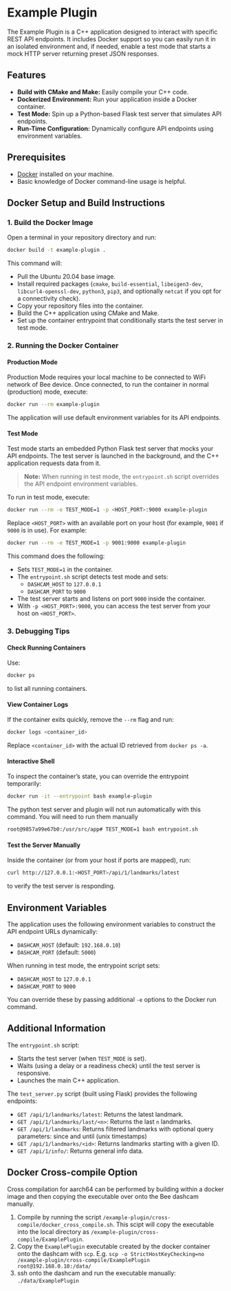 # Example Plugin

The Example Plugin is a C++ application designed to interact with specific REST API endpoints. It includes Docker support so you can easily run it in an isolated environment and, if needed, enable a test mode that starts a mock HTTP server returning preset JSON responses.

## Features

- **Build with CMake and Make:** Easily compile your C++ code.
- **Dockerized Environment:** Run your application inside a Docker container.
- **Test Mode:** Spin up a Python-based Flask test server that simulates API endpoints.
- **Run-Time Configuration:** Dynamically configure API endpoints using environment variables.

## Prerequisites

- [Docker](https://docs.docker.com/get-docker/) installed on your machine.
- Basic knowledge of Docker command-line usage is helpful.

## Docker Setup and Build Instructions

### 1. Build the Docker Image

Open a terminal in your repository directory and run:

```bash
docker build -t example-plugin .
```

This command will:

- Pull the Ubuntu 20.04 base image.
- Install required packages (`cmake`, `build-essential`, `libeigen3-dev`, `libcurl4-openssl-dev`, `python3`, `pip3`, and optionally `netcat` if you opt for a connectivity check).
- Copy your repository files into the container.
- Build the C++ application using CMake and Make.
- Set up the container entrypoint that conditionally starts the test server in test mode.

### 2. Running the Docker Container

#### Production Mode

Production Mode requires your local machine to be connected to WiFi network of Bee device.
Once connected,
to run the container in normal (production) mode, execute:

```bash
docker run --rm example-plugin
```

The application will use default environment variables for its API endpoints.

#### Test Mode

Test mode starts an embedded Python Flask test server that mocks your API endpoints. The test server is launched in the background, and the C++ application requests data from it.

> **Note:** When running in test mode, the `entrypoint.sh` script overrides the API endpoint environment variables.

To run in test mode, execute:

```bash
docker run --rm -e TEST_MODE=1 -p <HOST_PORT>:9000 example-plugin
```

Replace `<HOST_PORT>` with an available port on your host (for example, `9001` if `9000` is in use). For example:

```bash
docker run --rm -e TEST_MODE=1 -p 9001:9000 example-plugin
```

This command does the following:

- Sets `TEST_MODE=1` in the container.
- The `entrypoint.sh` script detects test mode and sets:
  - `DASHCAM_HOST` to `127.0.0.1`
  - `DASHCAM_PORT` to `9000`
- The test server starts and listens on port `9000` inside the container.
- With `-p <HOST_PORT>:9000`, you can access the test server from your host on `<HOST_PORT>`.

### 3. Debugging Tips

#### Check Running Containers

Use:

```bash
docker ps
```

to list all running containers.

#### View Container Logs

If the container exits quickly, remove the `--rm` flag and run:

```bash
docker logs <container_id>
```

Replace `<container_id>` with the actual ID retrieved from `docker ps -a`.

#### Interactive Shell

To inspect the container’s state, you can override the entrypoint temporarily:

```bash
docker run -it --entrypoint bash example-plugin
```

The python test server and plugin will not run automatically with this command. You will need to run them manually

```bash
root@9857a99e67b0:/usr/src/app# TEST_MODE=1 bash entrypoint.sh
```

#### Test the Server Manually

Inside the container (or from your host if ports are mapped), run:

```bash
curl http://127.0.0.1:<HOST_PORT>/api/1/landmarks/latest
```

to verify the test server is responding.

## Environment Variables

The application uses the following environment variables to construct the API endpoint URLs dynamically:

- `DASHCAM_HOST` (default: `192.168.0.10`)
- `DASHCAM_PORT` (default: `5000`)

When running in test mode, the entrypoint script sets:

- `DASHCAM_HOST` to `127.0.0.1`
- `DASHCAM_PORT` to `9000`

You can override these by passing additional `-e` options to the Docker run command.

## Additional Information

The `entrypoint.sh` script:

- Starts the test server (when `TEST_MODE` is set).
- Waits (using a delay or a readiness check) until the test server is responsive.
- Launches the main C++ application.

The `test_server.py` script (built using Flask) provides the following endpoints:

- `GET /api/1/landmarks/latest`: Returns the latest landmark.
- `GET /api/1/landmarks/last/<n>`: Returns the last `n` landmarks.
- `GET /api/1/landmarks`: Returns filtered landmarks with optional query parameters: since and until (unix timestamps)
- `GET /api/1/landmarks/<id>`: Returns landmarks starting with a given ID.
- `GET /api/1/info/`: Returns general info data.

## Docker Cross-compile Option

Cross compilation for aarch64 can be performed by building within a docker image and then copying the executable over onto the Bee dashcam manually.

1. Compile by running the script `/example-plugin/cross-compile/docker_cross_compile.sh`. This scipt will copy the executable into the local directory as `/example-plugin/cross-compile/ExamplePlugin`.
2. Copy the `ExamplePlugin` executable created by the docker container onto the dashcam with `scp`. E.g. `scp -o StrictHostKeyChecking=no /example-plugin/cross-compile/ExamplePlugin root@192.168.0.10:/data/`
3. ssh onto the dashcam and run the executable manually: `./data/ExamplePlugin`
